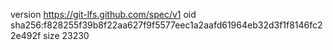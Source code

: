 version https://git-lfs.github.com/spec/v1
oid sha256:f828255f39b8f22aa627f9f5577eec1a2aafd61964eb32d3f1f8146fc22e492f
size 23230
